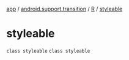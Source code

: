 [app](../../../index.md) / [android.support.transition](../../index.md) / [R](../index.md) / [styleable](.)

# styleable

`class styleable`
`class styleable`